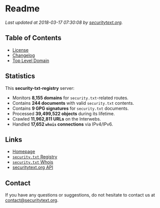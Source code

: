 # Readme

_Last updated at 2018-03-17 07:30:08 by [securitytext.org](https://securitytext.org)._

## Table of Contents

* [License](LICENSE.md)
* [Changelog](CHANGELOG.md)
* [Top Level Domain](TLD.md)

## Statistics

This **security-txt-registry** server:

* Monitors **8,155 domains** for `security.txt`-related routes.
* Contains **244 documents** with valid `security.txt` contents.
* Contains **9 GPG signatures** for `security.txt` documents.
* Processed **39,499,522 objects** during its lifetime.
* Crawled **11,962,811 URLs** on the Interwebs.
* Handled **17,652 `whois` connections** via IPv4/IPv6.

## Links

* [Homepage](https://securitytext.org)
* [`security.txt` Registry](https://registry.securitytext.org)
* [`security.txt` Whois](https://whois.securitytext.org)
* [securitytext.org API](https://registry.securitytext.org)

## Contact

If you have any questions or suggestions, do not hesitate to contact us at contact@securitytext.org.
